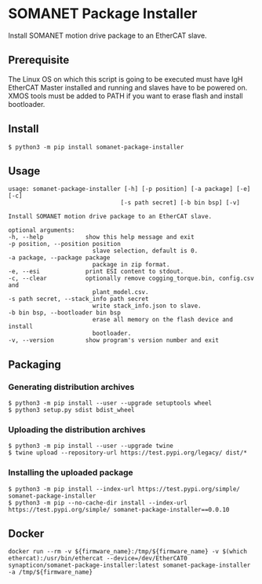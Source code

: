 # SOMANET Package Installer

Install SOMANET motion drive package to an EtherCAT slave.

## Prerequisite

The Linux OS on which this script is going to be executed must have IgH EtherCAT Master installed and running and slaves have to be powered on. XMOS tools must be added to PATH if you want to erase flash and install bootloader.

## Install

    $ python3 -m pip install somanet-package-installer

## Usage
    usage: somanet-package-installer [-h] [-p position] [-a package] [-e] [-c]
                                    [-s path secret] [-b bin bsp] [-v]

    Install SOMANET motion drive package to an EtherCAT slave.

    optional arguments:
    -h, --help            show this help message and exit
    -p position, --position position
                            slave selection, default is 0.
    -a package, --package package
                            package in zip format.
    -e, --esi             print ESI content to stdout.
    -c, --clear           optionally remove cogging_torque.bin, config.csv and
                            plant_model.csv.
    -s path secret, --stack_info path secret
                            write stack_info.json to slave.
    -b bin bsp, --bootloader bin bsp
                            erase all memory on the flash device and install
                            bootloader.
    -v, --version         show program's version number and exit

## Packaging

### Generating distribution archives

    $ python3 -m pip install --user --upgrade setuptools wheel
    $ python3 setup.py sdist bdist_wheel

### Uploading the distribution archives

    $ python3 -m pip install --user --upgrade twine
    $ twine upload --repository-url https://test.pypi.org/legacy/ dist/*

### Installing the uploaded package

    $ python3 -m pip install --index-url https://test.pypi.org/simple/ somanet-package-installer
    $ python3 -m pip --no-cache-dir install --index-url https://test.pypi.org/simple/ somanet-package-installer==0.0.10

## Docker

    docker run --rm -v ${firmware_name}:/tmp/${firmware_name} -v $(which ethercat):/usr/bin/ethercat --device=/dev/EtherCAT0 synapticon/somanet-package-installer:latest somanet-package-installer -a /tmp/${firmware_name}

